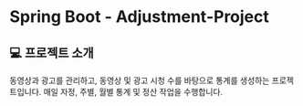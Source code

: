  # Spring Boot - Adjustment-Project
 
## 💻 프로젝트 소개
동영상과 광고를 관리하고, 동영상 및 광고 시청 수를 바탕으로 통계를 생성하는 프로젝트입니다.
매일 자정, 주별, 월별 통계 및 정산 작업을 수행합니다.

